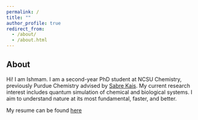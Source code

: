 ```yaml
---
permalink: /
title: ""
author_profile: true
redirect_from: 
  - /about/
  - /about.html
---
```

## About

Hi! I am Ishmam. I am a second-year PhD student at NCSU Chemistry, previously Purdue Chemistry advised by [Sabre Kais](https://ece.ncsu.edu/people/skais/). 
My current research interest includes quantum simulation of chemical and biological systems. I aim to understand nature at its most fundamental, faster, and better. 

My resume can be found [here](https://drive.google.com/file/d/18WyU4xHjEor_iUeqgT-6XLbnHsKiYLsy/view?usp=sharing)
